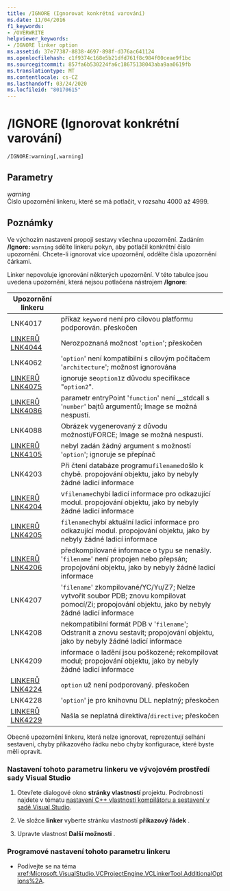 ```yaml
---
title: /IGNORE (Ignorovat konkrétní varování)
ms.date: 11/04/2016
f1_keywords:
- /OVERWRITE
helpviewer_keywords:
- /IGNORE linker option
ms.assetid: 37e77387-8838-4697-898f-d376ac641124
ms.openlocfilehash: c1f9374c168e5b21dfd761f8c984f00ceae9f1bc
ms.sourcegitcommit: 857fa6b530224fa6c18675138043aba9aa0619fb
ms.translationtype: MT
ms.contentlocale: cs-CZ
ms.lasthandoff: 03/24/2020
ms.locfileid: "80170615"
---
```

# <a name="ignore-ignore-specific-warnings"></a>/IGNORE (Ignorovat konkrétní varování)

```
/IGNORE:warning[,warning]
```

## <a name="parameters"></a>Parametry

*warning*<br/>
Číslo upozornění linkeru, které se má potlačit, v rozsahu 4000 až 4999.

## <a name="remarks"></a>Poznámky

Ve výchozím nastavení propojí sestavy všechna upozornění. Zadáním **/Ignore:** `warning` sdělte linkeru pokyn, aby potlačil konkrétní číslo upozornění. Chcete-li ignorovat více upozornění, oddělte čísla upozornění čárkami.

Linker nepovoluje ignorování některých upozornění. V této tabulce jsou uvedena upozornění, která nejsou potlačena nástrojem **/Ignore**:

|Upozornění linkeru||
|--------------------|-|
|LNK4017|příkaz `keyword` není pro cílovou platformu podporován. přeskočen|
|[LINKERŮ LNK4044](../../error-messages/tool-errors/linker-tools-warning-lnk4044.md)|Nerozpoznaná možnost '`option`'; přeskočen|
|LNK4062|'`option`' není kompatibilní s cílovým počítačem '`architecture`'; možnost ignorována|
|[LINKERŮ LNK4075](../../error-messages/tool-errors/linker-tools-warning-lnk4075.md)|ignoruje se`option1`z důvodu specifikace "`option2`".|
|[LINKERŮ LNK4086](../../error-messages/tool-errors/linker-tools-warning-lnk4086.md)|parametr entryPoint '`function`' není __stdcall s '`number`' bajtů argumentů; Image se možná nespustí.|
|LNK4088|Obrázek vygenerovaný z důvodu možnosti/FORCE; Image se možná nespustí.|
|[LINKERŮ LNK4105](../../error-messages/tool-errors/linker-tools-warning-lnk4105.md)|nebyl zadán žádný argument s možností '`option`'; ignoruje se přepínač|
|LNK4203|Při čtení databáze programu`filename`došlo k chybě. propojování objektu, jako by nebyly žádné ladicí informace|
|[LINKERŮ LNK4204](../../error-messages/tool-errors/linker-tools-warning-lnk4204.md)|v`filename`chybí ladicí informace pro odkazující modul. propojování objektu, jako by nebyly žádné ladicí informace|
|[LINKERŮ LNK4205](../../error-messages/tool-errors/linker-tools-warning-lnk4205.md)|`filename`chybí aktuální ladicí informace pro odkazující modul. propojování objektu, jako by nebyly žádné ladicí informace|
|[LINKERŮ LNK4206](../../error-messages/tool-errors/linker-tools-warning-lnk4206.md)|předkompilované informace o typu se nenašly. '`filename`' není propojen nebo přepsán; propojování objektu, jako by nebyly žádné ladicí informace|
|LNK4207|'`filename`' zkompilované/YC/Yu/Z7; Nelze vytvořit soubor PDB; znovu kompilovat pomocí/Zi; propojování objektu, jako by nebyly žádné ladicí informace|
|LNK4208|nekompatibilní formát PDB v '`filename`'; Odstranit a znovu sestavit; propojování objektu, jako by nebyly žádné ladicí informace|
|LNK4209|informace o ladění jsou poškozené; rekompilovat modul; propojování objektu, jako by nebyly žádné ladicí informace|
|[LINKERŮ LNK4224](../../error-messages/tool-errors/linker-tools-warning-lnk4224.md)|`option` už není podporovaný. přeskočen|
|LNK4228|'`option`' je pro knihovnu DLL neplatný; přeskočen|
|[LINKERŮ LNK4229](../../error-messages/tool-errors/linker-tools-warning-lnk4229.md)|Našla se neplatná direktiva/`directive`; přeskočen|

Obecně upozornění linkeru, která nelze ignorovat, reprezentují selhání sestavení, chyby příkazového řádku nebo chyby konfigurace, které byste měli opravit.

### <a name="to-set-this-linker-option-in-the-visual-studio-development-environment"></a>Nastavení tohoto parametru linkeru ve vývojovém prostředí sady Visual Studio

1. Otevřete dialogové okno **stránky vlastností** projektu. Podrobnosti najdete v tématu [nastavení C++ vlastností kompilátoru a sestavení v sadě Visual Studio](../working-with-project-properties.md).

1. Ve složce **linker** vyberte stránku vlastností **příkazový řádek** .

1. Upravte vlastnost **Další možnosti** .

### <a name="to-set-this-linker-option-programmatically"></a>Programové nastavení tohoto parametru linkeru

- Podívejte se na téma <xref:Microsoft.VisualStudio.VCProjectEngine.VCLinkerTool.AdditionalOptions%2A>.
